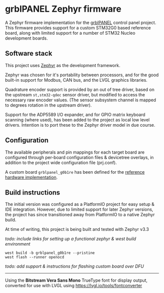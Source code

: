 # grblPANEL Zephyr firmware

A Zephyr firmware implementation for the [grblPANEL](https://github.com/dresco/grblPANEL) control panel project. This firmware provides support for a custom STM32G0 based reference board, along with limited support for a number of STM32 Nucleo development boards.

## Software stack

This project uses [Zephyr](https://www.zephyrproject.org/) as the development framework.

Zephyr was chosen  for it's portability between processors, and for the good built-in support for Modbus, CAN bus, and the LVGL graphics libraries. 

Quadrature encoder support is provided by an out of tree driver, based on the upstream `st,stm32-qdec` sensor driver, but modified to access the necessary raw encoder values. (The sensor subsystem channel is mapped to degrees rotation in the upstream driver).

Support for the ADP5589 I/O expander, and for GPIO matrix keyboard scanning (where used), has been added to the project as local low level drivers. Intention is to port these to the Zephyr driver model in due course.

## Configuration

The available peripherals and pin mappings for each target board are configured through per-board configuration files & devicetree overlays, in addition to the project wide configuration file (prj.conf).

A custom board `grblpanel_g0b1re` has been defined for the [reference hardware implementation](https://github.com/dresco/grblpanel_main_board).

## Build instructions

The initial version was configured as a PlatformIO project for easy setup & IDE integration. However, due to limited support for later Zephyr versions, the project has since transitioned away from PlatformIO to a native Zephyr build. 

At time of writing, this project is being built and tested with Zephyr v3.3

*todo: include links for setting up a functional zephyr & west build environment*

    west build -b grblpanel_g0b1re --pristine
    west flash --runner openocd

*todo: add support & instructions for flashing custom board over DFU*

---
Using the **Bitstream Vera Sans Mono** TrueType font for display output, converted for use with LVGL using https://lvgl.io/tools/fontconverter
